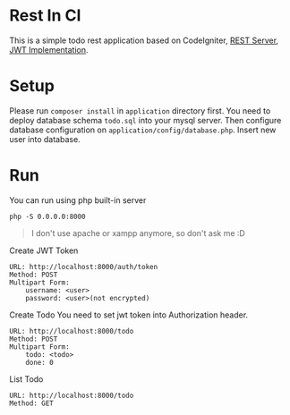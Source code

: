 # Rest In CI
This is a simple todo rest application based on CodeIgniter, [REST Server](https://github.com/chriskacerguis/codeigniter-restserver), [JWT Implementation](https://github.com/firebase/php-jwt).

# Setup
Please run `composer install` in `application` directory first.
You need to deploy database schema `todo.sql` into your mysql server. Then configure database configuration on `application/config/database.php`. Insert new user into database.

# Run
You can run using php built-in server
```
php -S 0.0.0.0:8000
```

> I don't use apache or xampp anymore, so don't ask me :D

Create JWT Token

```
URL: http://localhost:8000/auth/token
Method: POST
Multipart Form:
    username: <user>
    password: <user>(not encrypted)
```

Create Todo
You need to set jwt token into Authorization header.
```
URL: http://localhost:8000/todo
Method: POST
Multipart Form:
    todo: <todo>
    done: 0
```

List Todo
```
URL: http://localhost:8000/todo
Method: GET
```

